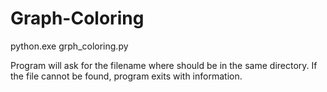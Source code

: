 # Graph-Coloring
python.exe grph_coloring.py

Program will ask for the filename where should be in the same directory.
If the file cannot be found, program exits with information.
